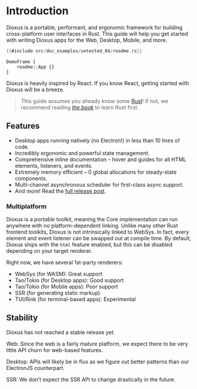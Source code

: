 # Introduction

Dioxus is a portable, performant, and ergonomic framework for building cross-platform user interfaces in Rust. This guide will help you get started with writing Dioxus apps for the Web, Desktop, Mobile, and more.

```rust
{{#include src/doc_examples/untested_04/readme.rs}}
```

```inject-dioxus
DemoFrame {
    readme::App {}
}
```

Dioxus is heavily inspired by React. If you know React, getting started with Dioxus will be a breeze.

> This guide assumes you already know some [Rust](https://www.rust-lang.org/)! If not, we recommend reading [*the book*](https://doc.rust-lang.org/book/ch01-00-getting-started.html) to learn Rust first.

## Features

- Desktop apps running natively (no Electron!) in less than 10 lines of code.
- Incredibly ergonomic and powerful state management.
- Comprehensive inline documentation – hover and guides for all HTML elements, listeners, and events.
- Extremely memory efficient – 0 global allocations for steady-state components.
- Multi-channel asynchronous scheduler for first-class async support.
- And more! Read the [full release post](https://dioxuslabs.com/blog/introducing-dioxus/).

### Multiplatform

Dioxus is a *portable* toolkit, meaning the Core implementation can run anywhere with no platform-dependent linking. Unlike many other Rust frontend toolkits, Dioxus is not intrinsically linked to WebSys. In fact, every element and event listener can be swapped out at compile time. By default, Dioxus ships with the `html` feature enabled, but this can be disabled depending on your target renderer.

Right now, we have several 1st-party renderers:
- WebSys (for WASM): Great support
- Tao/Tokio (for Desktop apps): Good support
- Tao/Tokio (for Mobile apps): Poor support
- SSR (for generating static markup)
- TUI/Rink (for terminal-based apps): Experimental

## Stability

Dioxus has not reached a stable release yet.

Web: Since the web is a fairly mature platform, we expect there to be very little API churn for web-based features.

Desktop: APIs will likely be in flux as we figure out better patterns than our ElectronJS counterpart.

SSR: We don't expect the SSR API to change drastically in the future.
